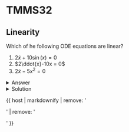 # TMMS32
## Linearity
Which of he following ODE equations are linear?

1. $2\dot{x}+10\sin{(x)} = 0$
2. $2\ddot{x}-10x = 0$
3. $2\dot{x}-5x^2 = 0$

<details>
<summary>
Answer
</summary>

1. Non-linear
2. Linear
3. Non-linear

</details>

<details>
<summary>Solution
</summary>
An ODE is linear if it satisfies $f(x_1+x_2) = f(x_1)+f(x_2)$.

**Equation 1:**

$f(x_1 +x_2) = 2\dot{x}_1 + 2\dot{x}_2 + 10\sin{(x_1 +x_2)}$

$f(x_1) + f(x_2) = 2\dot{x}_1+10\sin{(x_1)} + 2\dot{x}_2+10\sin{(x_2)}$

Not linear, because $f(x_1+x_2) \ne f(x_1) + f(x_2)$.

**Equation 2:**

$f(x_1 +x_2) = 2\ddot{x}_1 + 2\ddot{x}_2 - 10x_1 - 10x_2$

$f(x_1) + f(x_2) = 2\ddot{x}_1-10x_1 + 2\ddot{x}_2-10x_2$

Linear, because $f(x_1+x_2) = f(x_1) + f(x_2)$.

**Equation 3:**

$f(x_1 +x_2) = 2\dot{x}_1 + 2\dot{x}_2 - 5(x_1 +x_2)^2 = 2\dot{x}_1 + 2\dot{x}_2 - 5x_1^2-10x_1x_2-5x_2 ^2$

$f(x_1) + f(x_2) = 2\dot{x}_1-5x_1^2 + 2\dot{x}_2-5x_2^2 $

Not linear, because $f(x_1+x_2) \ne f(x_1) + f(x_2)$.

</details>

{{ host | markdownify | remove: '<p>' | remove: '</p>' }}
